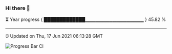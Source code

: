 ### Hi there 👋

⏳ Year progress { █████████████▁▁▁▁▁▁▁▁▁▁▁▁▁▁▁▁▁ } 45.82 %

---

⏰ Updated on Thu, 17 Jun 2021 06:13:28 GMT

![Progress Bar CI](https://github.com/liununu/liununu/workflows/Progress%20Bar%20CI/badge.svg)
